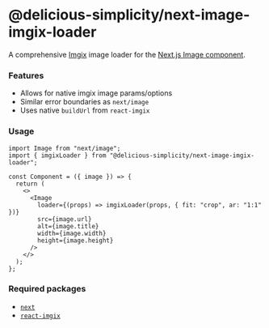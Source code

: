 # @delicious-simplicity/next-image-imgix-loader

A comprehensive [Imgix](https://imgix.com/) image loader for the [Next.js Image component](https://nextjs.org/docs/api-reference/next/image).

### Features

- Allows for native imgix image params/options
- Similar error boundaries as `next/image`
- Uses native `buildUrl` from `react-imgix`

### Usage

```tsx
import Image from "next/image";
import { imgixLoader } from "@delicious-simplicity/next-image-imgix-loader";

const Component = ({ image }) => {
  return (
    <>
      <Image
        loader={(props) => imgixLoader(props, { fit: "crop", ar: "1:1" })}
        src={image.url}
        alt={image.title}
        width={image.width}
        height={image.height}
      />
    </>
  );
};
```

### Required packages

- [`next`](https://www.npmjs.com/package/next)
- [`react-imgix`](https://www.npmjs.com/package/react-imgix)
